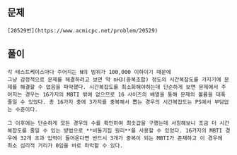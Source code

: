 ## 문제
    [20529번](https://www.acmicpc.net/problem/20529)

## 풀이
    각 테스트케이스마다 주어지는 N의 범위가 100,000 이하이기 때문에 
    그냥 감정적으로 문제를 해결하려고 보면 약 nH3(중복조합) 정도의 시간복잡도를 가지기에 문제를 해결할 수 없음을 파악했다. 시간복잡도를 최소화해야하는데 단순하게 보면 문제에서 주어지는 경우는 16가지의 MBTI 밖에 없으므로 16 사이즈의 배열을 통해 문제의 볼륨을 대폭 줄일 수 있었다. 총 16가지 중에 3가지를 중복해서 뽑는 경우의 시간복잡도는 PS에서 부담없는 수준이다.

    그 이후에는 단순하게 모든 경우의 수를 확인하여 최솟값을 구했는데 서칭해보니 조금 더 시간복잡도를 줄일 수 있는 방법으로 **비둘기집 원리**를 사용할 수 있었다. 16가지의 MBTI 경우에 32개 초과 입력이 들어온다면 반드시 3개가 중복이 되는 MBTI가 존재하고 이 경우에 최소 심리적 거리가 0임을 바로 파악할 수 있다. 